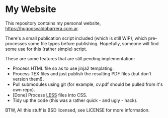 My Website
==========

This repository contains my personal website, https://hugoosvaldobarrera.com.ar.

There's a small publication script included (which is still WIP), which pre-processes some file types before publishing.
Hopefully, someone will find some use for this (rather simple) script.

These are some features that are still pending implementation:

 * Process HTML file so as to use jinja2 templating.
 * Process TEX files and just publish the resulting PDF files (but don't version them!).
 * Pull submodules using git (for example, cv.pdf should be pulled from it's own repo).
 * [Done] Process [LESS](http://lesscss.org/) files into CSS.
 * Tidy up the code (this was a rather quick - and ugly - hack).

BTW, All this stuff is BSD licensed, see LICENSE for more information.
